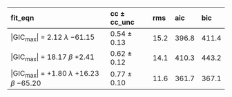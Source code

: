 | fit_eqn                                                                           | cc ± cc_unc     | rms    | aic     | bic     |
|:----------------------------------------------------------------------------------|:----------------|:-------|:--------|:--------|
| $\vert{\text{GIC}_\text{max}}\vert$ = $2.12$ $\lambda$ $-61.15$                   | $0.54$ ± $0.13$ | $15.2$ | $396.8$ | $411.4$ |
| $\vert{\text{GIC}_\text{max}}\vert$ = $18.17$ $\beta$ $+2.41$                     | $0.62$ ± $0.12$ | $14.1$ | $410.3$ | $443.2$ |
| $\vert{\text{GIC}_\text{max}}\vert$ = $+1.80$ $\lambda$ $+16.23$ $\beta$ $-65.20$ | $0.77$ ± $0.10$ | $11.6$ | $361.7$ | $367.1$ |